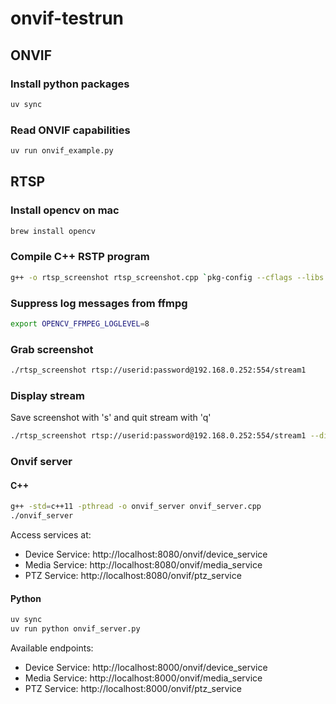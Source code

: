 # onvif-testrun

## ONVIF

### Install python packages

```bash
uv sync
```

### Read ONVIF capabilities

```bash
uv run onvif_example.py
```

## RTSP

### Install opencv on mac

```bash
brew install opencv
```

### Compile C++ RSTP program

```bash
g++ -o rtsp_screenshot rtsp_screenshot.cpp `pkg-config --cflags --libs opencv4`
```

### Suppress log messages from ffmpg

```bash
export OPENCV_FFMPEG_LOGLEVEL=8
```

### Grab screenshot

```bash
./rtsp_screenshot rtsp://userid:password@192.168.0.252:554/stream1
```

### Display stream

Save screenshot with 's' and quit stream with 'q'

```bash
./rtsp_screenshot rtsp://userid:password@192.168.0.252:554/stream1 --display
```

### Onvif server

#### C++

```bash
g++ -std=c++11 -pthread -o onvif_server onvif_server.cpp
./onvif_server
```

Access services at:

* Device Service: http://localhost:8080/onvif/device_service
* Media Service: http://localhost:8080/onvif/media_service
* PTZ Service: http://localhost:8080/onvif/ptz_service

#### Python

```bash
uv sync
uv run python onvif_server.py
```

Available endpoints:
* Device Service: http://localhost:8000/onvif/device_service
* Media Service: http://localhost:8000/onvif/media_service
* PTZ Service: http://localhost:8000/onvif/ptz_service